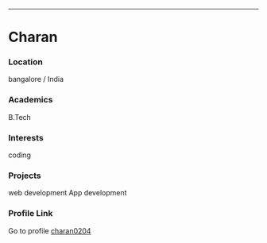 ---
# Charan

### Location

bangalore / India

### Academics
B.Tech
### Interests

coding


### Projects
web development 
App development


### Profile Link

Go to profile [charan0204](https://github.com/charan0204)
